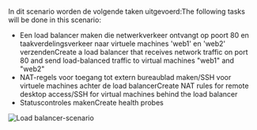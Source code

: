 <span data-ttu-id="4e41b-101">In dit scenario worden de volgende taken uitgevoerd:</span><span class="sxs-lookup"><span data-stu-id="4e41b-101">The following tasks will be done in this scenario:</span></span>

* <span data-ttu-id="4e41b-102">Een load balancer maken die netwerkverkeer ontvangt op poort 80 en taakverdelingsverkeer naar virtuele machines 'web1' en 'web2' verzenden</span><span class="sxs-lookup"><span data-stu-id="4e41b-102">Create a load balancer that receives network traffic on port 80 and send load-balanced traffic to virtual machines "web1" and "web2"</span></span>
* <span data-ttu-id="4e41b-103">NAT-regels voor toegang tot extern bureaublad maken/SSH voor virtuele machines achter de load balancer</span><span class="sxs-lookup"><span data-stu-id="4e41b-103">Create NAT rules for remote desktop access/SSH for virtual machines behind the load balancer</span></span>
* <span data-ttu-id="4e41b-104">Statuscontroles maken</span><span class="sxs-lookup"><span data-stu-id="4e41b-104">Create health probes</span></span>

![Load balancer-scenario](./media/load-balancer-get-started-internet-scenario-include/scenario-classic.png)
